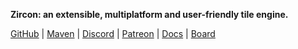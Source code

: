 **Zircon: an extensible, multiplatform and user-friendly tile engine.**

[GitHub](https://github.com/Hexworks/zircon) | 
[Maven](https://jitpack.io/#org.hexworks/zircon/2019.0.9-PREVIEW) | 
[Discord](https://discordapp.com/invite/PE3qFmF) | 
[Patreon](https://www.patreon.com/join/hexworks) | 
[Docs](https://hexworks.org/zircon/docs/) | 
[Board](https://github.com/Hexworks/zircon/projects/2)

